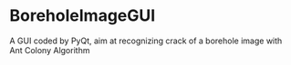 # BoreholeImageGUI
A GUI coded by PyQt, aim at recognizing crack of a borehole image with Ant Colony Algorithm
